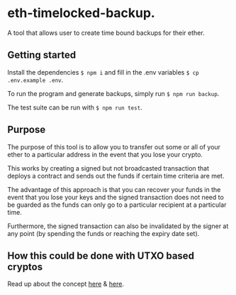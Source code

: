 # eth-timelocked-backup.
A tool that allows user to create time bound backups for their ether. 

## Getting started
Install the dependencies `$ npm i` and fill in the .env variables `$ cp .env.example .env`. 

To run the program and generate backups, simply run `$ npm run backup`.

The test suite can be run with `$ npm run test`. 

## Purpose
The purpose of this tool is to allow you to transfer out some or all of your ether to a particular address in the event that you lose your crypto.

This works by creating a signed but not broadcasted transaction that deploys a contract and sends out the funds if certain time criteria are met. 

The advantage of this approach is that you can recover your funds in the event that you lose your keys and the signed transaction does not need to be guarded as the funds can only go to a particular recipient at a particular time. 

Furthermore, the signed transaction can also be invalidated by the signer at any point (by spending the funds or reaching the expiry date set).

## How this could be done with UTXO based cryptos
Read up about the concept [here](https://james-sangalli.medium.com/utxo-based-backups-an-idea-for-bitcoin-cold-storage-21f620c35981) & [here](https://github.com/James-Sangalli/UTXO-backup-service).
